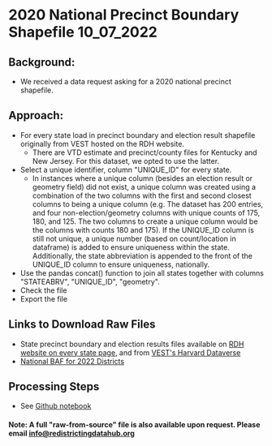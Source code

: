 # 2020 National Precinct Boundary Shapefile 10_07_2022

## Background:
- We received a data request asking for a 2020 national precinct shapefile.

## Approach:
- For every state load in precinct boundary and election result shapefile originally from VEST hosted on the RDH website.
    - There are VTD estimate and precinct/county files for Kentucky and New Jersey. For this dataset, we opted to use the latter.
- Select a unique identifier, column "UNIQUE_ID" for every state.
    - In instances where a unique column (besides an election result or geometry field) did not exist, a unique column was created using a combination of the two columns with the first and second closest columns to being a unique column (e.g. The dataset has 200 entries, and four non-election/geometry columns with unique counts of 175, 180, and 125. The two columns to create a unique column would be the columns with counts 180 and 175). If the UNIQUE_ID column is still not unique, a unique number (based on count/location in dataframe) is added to ensure uniqueness within the state. Additionally, the state abbreviation is appended to the front of the UNIQUE_ID column to ensure uniqueness, nationally.
- Use the pandas concat() function to join all states together with columns "STATEABRV", "UNIQUE_ID", "geometry".
- Check the file
- Export the file   

## Links to Download Raw Files
- State precinct boundary and election results files available on [RDH website on every state page](https://redistrictingdatahub.org/data/download-data/), and from [VEST's Harvard Dataverse](https://dataverse.harvard.edu/dataset.xhtml?persistentId=doi:10.7910/DVN/K7760H)
- [National BAF for 2022 Districts](https://redistrictingdatahub.org/dataset/national-block-assignment-file-for-2022-state-legislative-and-congressional-districts/)
    
## Processing Steps
- See [Github notebook](https://github.com/nonpartisan-redistricting-datahub/Processing-Requests)

#### Note: A full "raw-from-source" file is also available upon request. Please email info@redistrictingdatahub.org
